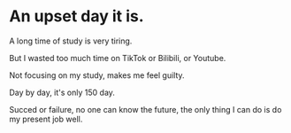 # An upset day it is.
A long time of study is very tiring.

But I wasted too much time on TikTok or Bilibili, or Youtube. 

Not focusing on my study, makes me feel guilty.

Day by day, it's only 150 day.

Succed or  failure, no one can know the future, the only thing I can do is do my present job well.
